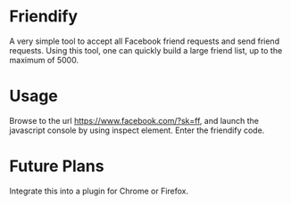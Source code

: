 # Friendify
A very simple tool to accept all Facebook friend requests and send friend requests.
Using this tool, one can quickly build a large friend list, up to the maximum of 5000.

# Usage
Browse to the url https://www.facebook.com/?sk=ff, and launch the javascript console by using inspect element. Enter the friendify code. 

# Future Plans
Integrate this into a plugin for Chrome or Firefox. 
